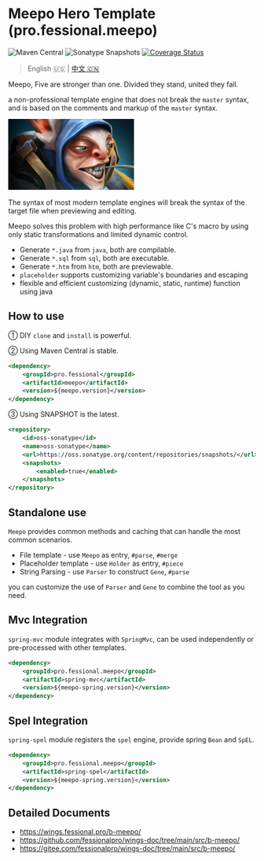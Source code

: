 # Meepo Hero Template (pro.fessional.meepo)

![Maven Central](https://img.shields.io/maven-central/v/pro.fessional/meepo?color=00DD00)
![Sonatype Snapshots](https://img.shields.io/nexus/s/pro.fessional/meepo?server=https%3A%2F%2Foss.sonatype.org)
[![Coverage Status](https://coveralls.io/repos/github/trydofor/professional-meepo/badge.svg)](https://coveralls.io/github/trydofor/professional-meepo)

> English 🇺🇸 | [中文 🇨🇳](readme-zh.md)

Meepo, Five are stronger than one. Divided they stand, united they fall.

a non-professional template engine that does not break the `master` syntax,
and is based on the comments and markup of the `master` syntax.

![meepo](meepo_full.png)

The syntax of most modern template engines will break the syntax 
of the target file when previewing and editing.

Meepo solves this problem with high performance like C's macro by 
using only static transformations and limited dynamic control.

* Generate `*.java` from `java`, both are compilable.
* Generate `*.sql` from `sql`, both are executable.
* Generate `*.htm` from `htm`, both are previewable.
* `placeholder` supports customizing variable's boundaries and escaping
* flexible and efficient customizing (dynamic, static, runtime) function using java

## How to use

① DIY `clone` and `install` is powerful.

② Using Maven Central is stable.

```xml
<dependency>
    <groupId>pro.fessional</groupId>
    <artifactId>meepo</artifactId>
    <version>${meepo.version}</version>
</dependency>
```

③ Using SNAPSHOT is the latest.

```xml
<repository>
    <id>oss-sonatype</id>
    <name>oss-sonatype</name>
    <url>https://oss.sonatype.org/content/repositories/snapshots/</url>
    <snapshots>
        <enabled>true</enabled>
    </snapshots>
</repository>
```

## Standalone use

`Meepo` provides common methods and caching 
that can handle the most common scenarios.

* File template - use `Meepo` as entry, `#parse`, `#merge`
* Placeholder template - use `Holder` as entry, `#piece`
* String Parsing - use `Parser` to construct `Gene`, `#parse`

you can customize the use of `Parser` and `Gene` to combine the tool as you need.

## Mvc Integration

`spring-mvc` module integrates with `SpringMvc`, 
can be used independently or pre-processed with other templates.

```xml
<dependency>
    <groupId>pro.fessional.meepo</groupId>
    <artifactId>spring-mvc</artifactId>
    <version>${meepo-spring.version}</version>
</dependency>
```

## Spel Integration

`spring-spel` module registers the `spel` engine, provide spring `Bean` and `SpEL`.

```xml
<dependency>
    <groupId>pro.fessional.meepo</groupId>
    <artifactId>spring-spel</artifactId>
    <version>${meepo-spring.version}</version>
</dependency>
```

## Detailed Documents

* <https://wings.fessional.pro/b-meepo/>
* <https://github.com/fessionalpro/wings-doc/tree/main/src/b-meepo/>
* <https://gitee.com/fessionalpro/wings-doc/tree/main/src/b-meepo/>
